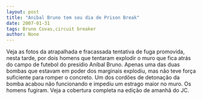 ```yaml
---
layout: post
title: "Anibal Bruno tem seu dia de Prison Break"
date: 2007-01-31
tags: Bruno Covas,circuit breaker
author: None
---
```

Veja as fotos da atrapalhada e fracassada tentativa de fuga promovida, nesta tarde, por dois homens que tentaram explodir o muro que fica atrás do campo de futebol do presídio Aníbal Bruno. 
Apenas uma das duas bombas que estavam em poder dos marginais explodiu, mas não teve força suficiente para romper o concreto.
Um dos cordões de detonação da bomba acabou não funcionando e impediu um estrago maior no muro. Os homens fugiram.
Veja a cobertura completa na edição de amanhã do JC. 